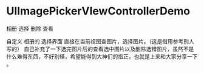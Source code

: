 # UIImagePickerVIewControllerDemo
相册 选择   删除  查看  


自定义 相册的 选择界面   直接在当前视图查图片，选择图片。（这是借用参考别人写的）
自己补充了一下选完图片后的查看选中图片以及删除选错图片，虽然不是什么难得东西，不好别怪，希望能得到大神们的指正，也就是上来和大家分享一下 。
